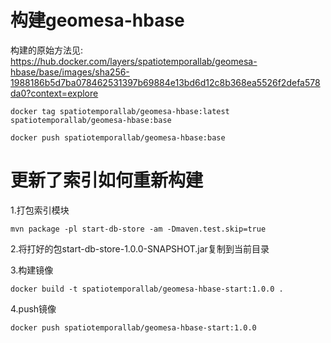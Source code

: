 
# 构建geomesa-hbase

构建的原始方法见: https://hub.docker.com/layers/spatiotemporallab/geomesa-hbase/base/images/sha256-1988186b5d7ba078462531397b69884e13bd6d12c8b368ea5526f2defa578da0?context=explore

```shell
docker tag spatiotemporallab/geomesa-hbase:latest spatiotemporallab/geomesa-hbase:base
 
docker push spatiotemporallab/geomesa-hbase:base
```

# 更新了索引如何重新构建

1.打包索引模块

```shell
mvn package -pl start-db-store -am -Dmaven.test.skip=true
```

2.将打好的包start-db-store-1.0.0-SNAPSHOT.jar复制到当前目录

3.构建镜像

```shell
docker build -t spatiotemporallab/geomesa-hbase-start:1.0.0 .
```

4.push镜像

```shell
docker push spatiotemporallab/geomesa-hbase-start:1.0.0
```
